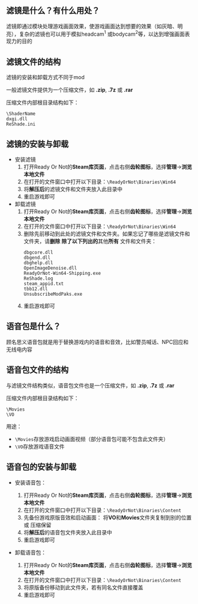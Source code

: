 ## 滤镜是什么？有什么用处？

滤镜即通过模块处理游戏画面效果，使游戏画面达到想要的效果（如灰暗、明亮），复杂的滤镜也可以用于模拟headcam<sup>1</sup>
或bodycam<sup>2</sup>等，以达到增强画面表现力的目的

## 滤镜文件的结构

滤镜的安装和卸载方式不同于mod

一般滤镜文件提供为一个压缩文件，如 **.zip**, **.7z** 或 **.rar**

压缩文件内部根目录结构如下：

````
\ShaderName
dxgi.dll
ReShade.ini
````

## 滤镜的安装与卸载

* 安装滤镜
    1. 打开Ready Or Not的**Steam库页面**，点击右侧**齿轮图标**，选择**管理**->**浏览本地文件**
    2. 在打开的文件窗口中打开以下目录：`\ReadyOrNot\Binaries\Win64`
    3. 将**解压后**的滤镜文件和文件夹放入此目录中
    4. 重启游戏即可
* 卸载滤镜
    1. 打开Ready Or Not的**Steam库页面**，点击右侧**齿轮图标**，选择**管理**->**浏览本地文件**
    2. 在打开的文件窗口中打开以下目录：`\ReadyOrNot\Binaries\Win64`
    3. 删除先前移动到此处的滤镜文件和文件夹。如果忘记了哪些是滤镜文件和文件夹，请**删除** **除了以下列出的**其他**所有**
       文件和文件夹：
       ````
       dbgcore.dll
       dbgend.dll
       dbghelp.dll
       OpenImageDenoise.dll
       ReadyOrNot-Win64-Shipping.exe
       ReShade.log
       steam_appid.txt
       tbb12.dll
       UnsubscribeModPaks.exe
       ````
    4. 重启游戏即可

## 语音包是什么？

顾名思义语音包就是用于替换游戏内的语音和音效，比如警员喊话、NPC回应和无线电内容

## 语音包文件的结构

与滤镜文件结构类似，语音包文件也是一个压缩文件，如 **.zip**, **.7z** 或 **.rar**

压缩文件内部根目录结构如下：

````
\Movies
\VO
````

用途：

* `\Movies`存放游戏启动画面视频（部分语音包可能不包含此文件夹）
* `\VO`存放游戏语音文件

## 语音包的安装与卸载

* 安装语音包：
    1. 打开Ready Or Not的**Steam库页面**，点击右侧**齿轮图标**，选择**管理**->**浏览本地文件**
    2. 在打开的文件窗口中打开以下目录：`\ReadyOrNot\Binaries\Content`
    3. 先备份游戏原版音效和启动画面： 将**VO**和**Movies**文件夹复制到别的位置 或 压缩保留
    4. 将**解压后**的语音包文件夹放入此目录中
    5. 重启游戏即可

* 卸载语音包：
    1. 打开Ready Or Not的**Steam库页面**，点击右侧**齿轮图标**，选择**管理**->**浏览本地文件**
    2. 在打开的文件窗口中打开以下目录：`\ReadyOrNot\Binaries\Content`
    3. 将原版备份移动到此文件夹，若有同名文件直接覆盖
    4. 重启游戏即可
  